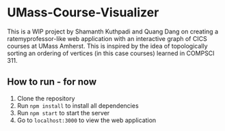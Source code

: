 # UMass-Course-Visualizer
This is a WIP project by Shamanth Kuthpadi and Quang Dang on creating a ratemyprofessor-like web application with an interactive graph of CICS courses at UMass Amherst. This is inspired by the idea of topologically sorting an ordering of vertices (in this case courses) learned in COMPSCI 311.

## How to run - for now
1. Clone the repository
2. Run `npm install` to install all dependencies
3. Run `npm start` to start the server
4. Go to `localhost:3000` to view the web application

